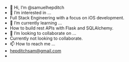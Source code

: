 - 👋 Hi, I’m @samuelhepditch
- 👀 I’m interested in ...
- Full Stack Engineering with a focus on iOS development.
- 🌱 I’m currently learning ...
- How to build rest APIs with Flask and SQLAlchemy.
- 💞️ I’m looking to collaborate on ...
- Currently not looking to collaborate.
- 📫 How to reach me ...
- hepditchsam@gmail.com 
- 
<!---
samuelhepditch/samuelhepditch is a ✨ special ✨ repository because its `README.md` (this file) appears on your GitHub profile.
You can click the Preview link to take a look at your changes.
--->

